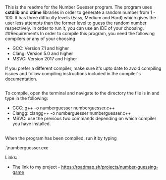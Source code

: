 This is the readme for the Number Guesser program.
The program uses **cstdlib** and **ctime** libraries in order to generate a random number from 1 - 100.
It has three difficulty levels (Easy, Medium and Hard) which gives the user less attempts than the former level to guess the random number respectively.
In order to run it, you can use an IDE of your choosing.
##Requirements
In order to compile this program, you need the following compilers or any of your choosing
- GCC: Version 7.1 and higher
- Clang: Version 5.0 and higher
- MSVC: Version 2017 and higher
  
If you prefer a different compiler, make sure it's upto date to avoid compiling issues and follow compiling instructions included in the compiler's documentation.
##
To compile, open the terminal and navigate to the directory the file is in and type in the following:
- GCC: g++ -o numberguesser numberguesser.c++
- Clangg: clangg++ -o numberguesser numberguesser.c++
- MSVC: use the previous two commands depending on which compiler you have installed.
##
When the program has been compiled, run it by typing

.\numberguesser.exe  

Links:
- The link to my project - https://roadmap.sh/projects/number-guessing-game
